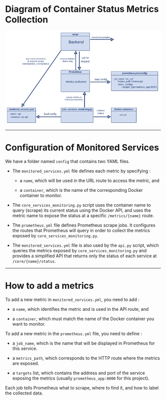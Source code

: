 # Diagram of Container Status Metrics Collection

![Global overview](img/diagram_api.png)

---

# Configuration of Monitored Services

We have a folder named `config` that contains two YAML files.

- The `monitored_services.yml` file defines each metric by specifying :

    - a `name`, which will be used in the URL route to access the metric, and

    - a `container`, which is the name of the corresponding Docker container to monitor.

- The `core_services_monitoring.py` script uses the container name to query (scrape) its current status using the Docker API, and uses the metric name to expose the status at a specific `/metrics/{name}` route.

- The `prometheus.yml` file defines Prometheus scrape jobs. It configures the routes that Prometheus will query in order to collect the metrics exposed by `core_services_monitoring.py`.

- The `monitored_services.yml` file is also used by the `api.py` script, which queries the metrics exposed by `core_services_monitoring.py` and provides a simplified API that returns only the status of each service at `/core/{name}/status`.

---

# How to add a metrics

To add a new metric in `monitored_services.yml`, you need to add :

- a `name`, which identifies the metric and is used in the API route, and

- a `container`, which must match the name of the Docker container you want to monitor.

To add a new metric in the `prometheus.yml` file, you need to define :

- a `job_name`, which is the name that will be displayed in Prometheus for this service.

- a `metrics_path`, which corresponds to the HTTP route where the metrics are exposed.

- a `targets` list, which contains the address and port of the service exposing the metrics (usually `prometheus_app:8000` for this project).

Each job tells Prometheus what to scrape, where to find it, and how to label the collected data.

